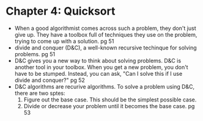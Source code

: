 # Chapter 4: Quicksort

- When a good algorithmist comes across such a problem, they don't just give up. They have a toolbox full of techniques they use on the problem, trying to come up with a solution. pg 51
- divide and conquer (D&C), a well-known recursive techinque for solving problems. pg 51
- D&C gives you a new way to think about solving problems. D&C is another tool in your toolbox. When you get a new problem, you don't have to be stumped. Instead, you can ask, "Can I solve this if I use divide and conquer?" pg 52
- D&C algorithms are recurive algorithms. To solve a problem using D&C, there are two sptes:
    1. Figure out the base case. This should be the simplest possible case.
    2. Divide or decrease your problem until it becomes the base case. pg 53
